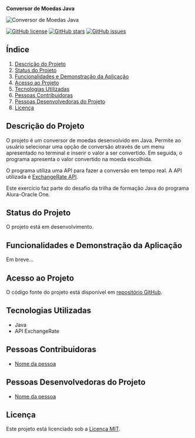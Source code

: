 **Conversor de Moedas Java**

![Conversor de Moedas Java](https://example.com/capa.png)

[![GitHub license](https://img.shields.io/github/license/your/repository)](https://github.com/your/repository/blob/master/LICENSE)
[![GitHub stars](https://img.shields.io/github/stars/your/repository)](https://github.com/your/repository/stargazers)
[![GitHub issues](https://img.shields.io/github/issues/your/repository)](https://github.com/your/repository/issues)

## Índice
1. [Descrição do Projeto](#descrição-do-projeto)
2. [Status do Projeto](#status-do-projeto)
3. [Funcionalidades e Demonstração da Aplicação](#funcionalidades-e-demonstração-da-aplicação)
4. [Acesso ao Projeto](#acesso-ao-projeto)
5. [Tecnologias Utilizadas](#tecnologias-utilizadas)
6. [Pessoas Contribuidoras](#pessoas-contribuidoras)
7. [Pessoas Desenvolvedoras do Projeto](#pessoas-desenvolvedoras-do-projeto)
8. [Licença](#licença)

## Descrição do Projeto
O projeto é um conversor de moedas desenvolvido em Java. Permite ao usuário selecionar uma opção de conversão através de um menu apresentado no terminal e inserir o valor a ser convertido. Em seguida, o programa apresenta o valor convertido na moeda escolhida.

O programa utiliza uma API para fazer a conversão em tempo real. A API utilizada é [ExchangeRate API](https://app.exchangerate-api.com/).

Este exercício faz parte do desafio da trilha de formação Java do programa Alura-Oracle One.

## Status do Projeto
O projeto está em desenvolvimento.

## Funcionalidades e Demonstração da Aplicação
Em breve...

## Acesso ao Projeto
O código fonte do projeto está disponível em [repositório GitHub]([https://github.com/mbraga2023/Alura---ConversorMoedas]).

## Tecnologias Utilizadas
- Java
- API ExchangeRate

## Pessoas Contribuidoras
- [Nome da pessoa](https://github.com/alura)

## Pessoas Desenvolvedoras do Projeto
- [Nome da pessoa](https://github.com/mbraga2023)

## Licença
Este projeto está licenciado sob a [Licença MIT](https://github.com/your/repository/blob/master/LICENSE).
